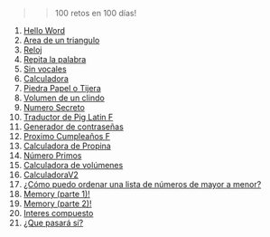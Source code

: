 >> 100 retos en 100 días!
1. <a href="./R1">Hello Word</a>
2. <a href="./R2">Area de un triangulo</a>
3. <a href="./R3">Reloj</a>
4. <a href="./R4">Repita la palabra</a>
5. <a href="./R5">Sin vocales</a>
6. <a href="./R6">Calculadora</a>
7. <a href="./R7">Piedra Papel o Tijera</a>
8. <a href="./R8">Volumen de un clindo</a>
9. <a href="./R9">Numero Secreto</a>
10. <a href="./R10">Traductor de Pig Latin F</a>
11. <a href="./R11">Generador de contraseñas </a>
12. <a href="./R12">Proximo Cumpleaños F</a>
13. <a href="./R13">Calculadora de Propina</a>
14. <a href="./R14">Número Primos</a>
15. <a href="./R15">Calculadora de volúmenes</a>
16. <a href="./R16">CalculadoraV2</a>
17. <a href="./R17">¿Cómo puedo ordenar una lista de números de mayor a menor?</a>
18. <a href="./R18">Memory (parte 1)!</a>
19. <a href="./R19">Memory (parte 2)!</a>
22. <a href="./R22">Interes compuesto</a>
23. <a href="./R22">¿Que pasará sí?</a>